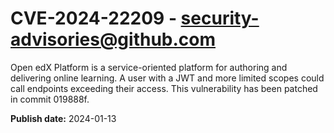 # CVE-2024-22209 - security-advisories@github.com

Open edX Platform is a service-oriented platform for authoring and delivering online learning. A user with a JWT and more limited scopes could call endpoints exceeding their access. This vulnerability has been patched in commit 019888f.

**Publish date:** 2024-01-13
